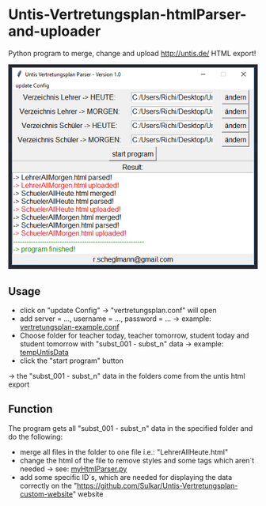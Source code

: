 # Untis-Vertretungsplan-htmlParser-and-uploader

Python program to merge, change and upload http://untis.de/ HTML export!

![Alt text](/untisparser.png?raw=true "Program Python")

## Usage

- click on "update Config" -> "vertretungsplan.conf" will open
- add server = ..., username = ..., password = ... -> example: [vertretungsplan-example.conf](/vertretungsplan-example.conf)
- Choose folder for teacher today, teacher tomorrow, student today and student tomorrow with "subst_001 - subst_n" data -> example: [tempUntisData](/tempUntisData/)
- click the "start program" button

-> the "subst_001 - subst_n" data in the folders come from the untis html export

## Function
The program gets all "subst_001 - subst_n" data in the specified folder and do the following:
- merge all files in the folder to one file i.e.: "LehrerAllHeute.html"
- change the html of the file to remove styles and some tags which aren´t needed -> see: [myHtmlParser.py](/classes/myHtmlParser.py)
- add some specific ID´s, which are needed for displaying the data correctly on the "https://github.com/Sulkar/Untis-Vertretungsplan-custom-website" website
